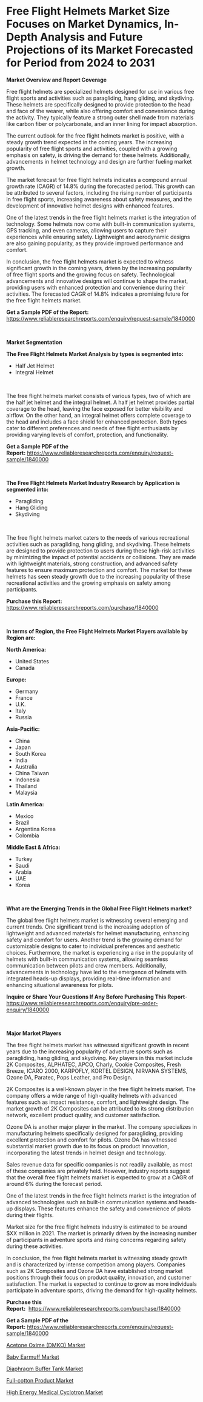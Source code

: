 <p><h1>Free Flight Helmets Market Size Focuses on Market Dynamics, In-Depth Analysis and Future Projections of its Market Forecasted for Period from 2024 to 2031</h1></p><p><strong>Market Overview and Report Coverage</strong></p>
<p><p>Free flight helmets are specialized helmets designed for use in various free flight sports and activities such as paragliding, hang gliding, and skydiving. These helmets are specifically designed to provide protection to the head and face of the wearer, while also offering comfort and convenience during the activity. They typically feature a strong outer shell made from materials like carbon fiber or polycarbonate, and an inner lining for impact absorption.</p><p>The current outlook for the free flight helmets market is positive, with a steady growth trend expected in the coming years. The increasing popularity of free flight sports and activities, coupled with a growing emphasis on safety, is driving the demand for these helmets. Additionally, advancements in helmet technology and design are further fueling market growth.</p><p>The market forecast for free flight helmets indicates a compound annual growth rate (CAGR) of 14.8% during the forecasted period. This growth can be attributed to several factors, including the rising number of participants in free flight sports, increasing awareness about safety measures, and the development of innovative helmet designs with enhanced features.</p><p>One of the latest trends in the free flight helmets market is the integration of technology. Some helmets now come with built-in communication systems, GPS tracking, and even cameras, allowing users to capture their experiences while ensuring safety. Lightweight and aerodynamic designs are also gaining popularity, as they provide improved performance and comfort.</p><p>In conclusion, the free flight helmets market is expected to witness significant growth in the coming years, driven by the increasing popularity of free flight sports and the growing focus on safety. Technological advancements and innovative designs will continue to shape the market, providing users with enhanced protection and convenience during their activities. The forecasted CAGR of 14.8% indicates a promising future for the free flight helmets market.</p></p>
<p><strong>Get a Sample PDF of the Report:</strong> <a href="https://www.reliableresearchreports.com/enquiry/request-sample/1840000">https://www.reliableresearchreports.com/enquiry/request-sample/1840000</a></p>
<p>&nbsp;</p>
<p><strong>Market Segmentation</strong></p>
<p><strong>The Free Flight Helmets Market Analysis by types is segmented into:</strong></p>
<p><ul><li>Half Jet Helmet</li><li>Integral Helmet</li></ul></p>
<p>&nbsp;</p>
<p><p>The free flight helmets market consists of various types, two of which are the half jet helmet and the integral helmet. A half jet helmet provides partial coverage to the head, leaving the face exposed for better visibility and airflow. On the other hand, an integral helmet offers complete coverage to the head and includes a face shield for enhanced protection. Both types cater to different preferences and needs of free flight enthusiasts by providing varying levels of comfort, protection, and functionality.</p></p>
<p><strong>Get a Sample PDF of the Report:</strong>&nbsp;<a href="https://www.reliableresearchreports.com/enquiry/request-sample/1840000">https://www.reliableresearchreports.com/enquiry/request-sample/1840000</a></p>
<p>&nbsp;</p>
<p><strong>The Free Flight Helmets Market Industry Research by Application is segmented into:</strong></p>
<p><ul><li>Paragliding</li><li>Hang Gliding</li><li>Skydiving</li></ul></p>
<p>&nbsp;</p>
<p><p>The free flight helmets market caters to the needs of various recreational activities such as paragliding, hang gliding, and skydiving. These helmets are designed to provide protection to users during these high-risk activities by minimizing the impact of potential accidents or collisions. They are made with lightweight materials, strong construction, and advanced safety features to ensure maximum protection and comfort. The market for these helmets has seen steady growth due to the increasing popularity of these recreational activities and the growing emphasis on safety among participants.</p></p>
<p><strong>Purchase this Report:</strong>&nbsp; <a href="https://www.reliableresearchreports.com/purchase/1840000">https://www.reliableresearchreports.com/purchase/1840000</a></p>
<p>&nbsp;</p>
<p><strong>In terms of Region, the Free Flight Helmets Market Players available by Region are:</strong></p>
<p>
    <p> <strong> North America: </strong>
        <ul>
            <li>United States</li>
            <li>Canada</li>
        </ul>
        </p> 
    <p> <strong> Europe: </strong>
        <ul>
            <li>Germany</li>
            <li>France</li>
            <li>U.K.</li>
            <li>Italy</li>
            <li>Russia</li>
        </ul>
        </p> 
    <p> <strong> Asia-Pacific: </strong>
        <ul>
            <li>China</li>
            <li>Japan</li>
            <li>South Korea</li>
            <li>India</li>
            <li>Australia</li>
            <li>China Taiwan</li>
            <li>Indonesia</li>
            <li>Thailand</li>
            <li>Malaysia</li>
        </ul>
        </p> 
    <p> <strong> Latin America: </strong>
        <ul>
            <li>Mexico</li>
            <li>Brazil</li>
            <li>Argentina Korea</li>
            <li>Colombia</li>
        </ul>
        </p> 
    <p> <strong> Middle East & Africa: </strong>
        <ul>
            <li>Turkey</li>
            <li>Saudi</li>
            <li>Arabia</li>
            <li>UAE</li>
            <li>Korea</li>
        </ul>
    </p>
    </p>
<p>&nbsp;</p>
<p><strong>What are the Emerging Trends in the Global Free Flight Helmets market?</strong></p>
<p><p>The global free flight helmets market is witnessing several emerging and current trends. One significant trend is the increasing adoption of lightweight and advanced materials for helmet manufacturing, enhancing safety and comfort for users. Another trend is the growing demand for customizable designs to cater to individual preferences and aesthetic choices. Furthermore, the market is experiencing a rise in the popularity of helmets with built-in communication systems, allowing seamless communication between pilots and crew members. Additionally, advancements in technology have led to the emergence of helmets with integrated heads-up displays, providing real-time information and enhancing situational awareness for pilots.</p></p>
<p><strong>Inquire or Share Your Questions If Any Before Purchasing This Report</strong>- <a href="https://www.reliableresearchreports.com/enquiry/pre-order-enquiry/1840000">https://www.reliableresearchreports.com/enquiry/pre-order-enquiry/1840000</a></p>
<p>&nbsp;</p>
<p><strong>Major Market Players</strong></p>
<p><p>The free flight helmets market has witnessed significant growth in recent years due to the increasing popularity of adventure sports such as paragliding, hang gliding, and skydiving. Key players in this market include 2K Composites, ALPHATEC, APCO, Charly, Cookie Composites, Fresh Breeze, ICARO 2000, KARPOFLY, KORTEL DESIGN, NIRVANA SYSTEMS, Ozone DA, Paratec, Pops Leather, and Pro Design.</p><p>2K Composites is a well-known player in the free flight helmets market. The company offers a wide range of high-quality helmets with advanced features such as impact resistance, comfort, and lightweight design. The market growth of 2K Composites can be attributed to its strong distribution network, excellent product quality, and customer satisfaction.</p><p>Ozone DA is another major player in the market. The company specializes in manufacturing helmets specifically designed for paragliding, providing excellent protection and comfort for pilots. Ozone DA has witnessed substantial market growth due to its focus on product innovation, incorporating the latest trends in helmet design and technology.</p><p>Sales revenue data for specific companies is not readily available, as most of these companies are privately held. However, industry reports suggest that the overall free flight helmets market is expected to grow at a CAGR of around 6% during the forecast period.</p><p>One of the latest trends in the free flight helmets market is the integration of advanced technologies such as built-in communication systems and heads-up displays. These features enhance the safety and convenience of pilots during their flights.</p><p>Market size for the free flight helmets industry is estimated to be around $XX million in 2021. The market is primarily driven by the increasing number of participants in adventure sports and rising concerns regarding safety during these activities.</p><p>In conclusion, the free flight helmets market is witnessing steady growth and is characterized by intense competition among players. Companies such as 2K Composites and Ozone DA have established strong market positions through their focus on product quality, innovation, and customer satisfaction. The market is expected to continue to grow as more individuals participate in adventure sports, driving the demand for high-quality helmets.</p></p>
<p><strong>Purchase this Report:</strong>&nbsp;&nbsp;<a href="https://www.reliableresearchreports.com/purchase/1840000">https://www.reliableresearchreports.com/purchase/1840000</a></p>
<p></p>
<p><strong>Get a Sample PDF of the Report:</strong>&nbsp;<a href="https://www.reliableresearchreports.com/enquiry/request-sample/1840000">https://www.reliableresearchreports.com/enquiry/request-sample/1840000</a></p>
<p><p><a href="https://www.linkedin.com/pulse/acetone-oxime-dmko-market-challenges-opportunities-growth-iddue/">Acetone Oxime (DMKO) Market</a></p><p><a href="https://github.com/lylyparadise/Market-Research-Report-List-1/blob/main/baby-earmuff-market.md">Baby Earmuff Market</a></p><p><a href="https://issuu.com/reportprime-2/docs/diaphragm-buffer-tank-market-size-2030.pptx">Diaphragm Buffer Tank Market</a></p><p><a href="https://github.com/bmorecock/Market-Research-Report-List-1/blob/main/full-cotton-product-market.md">Full-cotton Product Market</a></p><p><a href="https://issuu.com/reportprime-2/docs/high-energy-medical-cyclotron-market-size-2030.ppt">High Energy Medical Cyclotron Market</a></p></p>
